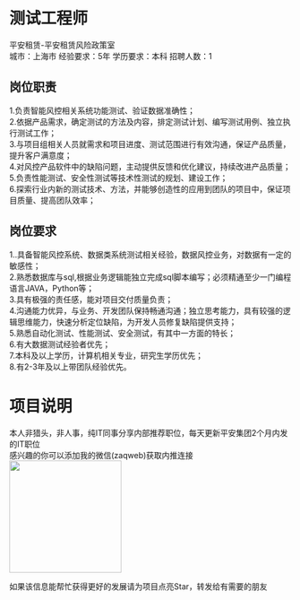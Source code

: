 # 测试工程师
平安租赁-平安租赁风险政策室  
城市：上海市 经验要求：5年 学历要求：本科  招聘人数：1

## 岗位职责
1.负责智能风控相关系统功能测试、验证数据准确性；   
2.依据产品需求，确定测试的方法及内容，排定测试计划、编写测试用例、独立执行测试工作；   
3.与项目组相关人员就需求和项目进度、测试范围进行有效沟通，保证产品质量，提升客户满意度；   
4.对风控产品软件中的缺陷问题，主动提供反馈和优化建议，持续改进产品质量；   
5.负责性能测试、安全性测试等技术性测试的规划、建设工作；   
6.探索行业内新的测试技术、方法，并能够创造性的应用到团队的项目中，保证项目质量、提高团队效率；

## 岗位要求
1..具备智能风控系统、数据类系统测试相关经验，数据风控业务，对数据有一定的敏感性；   
2.熟悉数据库与sql,根据业务逻辑能独立完成sql脚本编写；必须精通至少一门编程语言JAVA，Python等；   
3.具有极强的责任感，能对项目交付质量负责；   
4.沟通能力优异，与业务、开发团队保持畅通沟通；独立思考能力，具有较强的逻辑思维能力，快速分析定位缺陷，为开发人员修复缺陷提供支持；   
5.熟悉自动化测试、性能测试、安全测试，有其中一方面的特长；   
6.有大数据测试经验者优先；   
7.本科及以上学历，计算机相关专业，研究生学历优先；   
8.有2-3年及以上带团队经验优先。

# 项目说明

本人非猎头，非人事，纯IT同事分享内部推荐职位，每天更新平安集团2个月内发的IT职位  
感兴趣的你可以添加我的微信(zaqweb)获取内推连接  
<img src="https://github.com/zaqweb/PA-IT-JOBS/blob/master/WechatICode.jpeg"  height="200" width="200">

如果该信息能帮忙获得更好的发展请为项目点亮Star，转发给有需要的朋友




